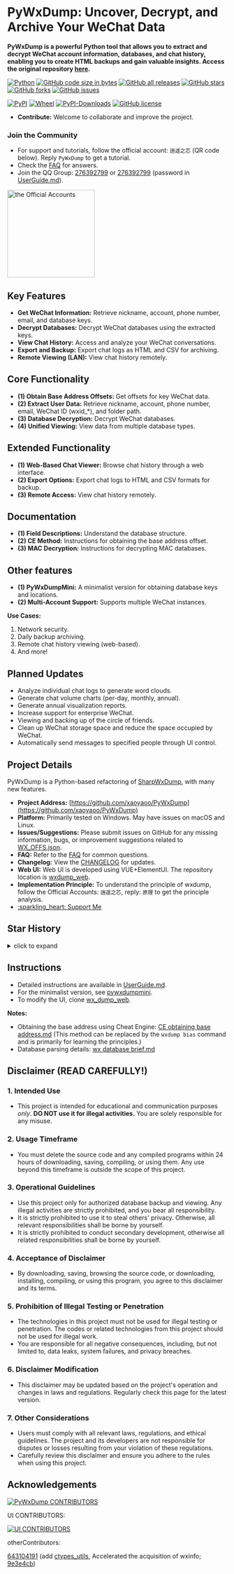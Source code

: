 # PyWxDump: Uncover, Decrypt, and Archive Your WeChat Data

**PyWxDump is a powerful Python tool that allows you to extract and decrypt WeChat account information, databases, and chat history, enabling you to create HTML backups and gain valuable insights. Access the original repository [here](https://github.com/xaoyaoo/PyWxDump).**

[![Python](https://img.shields.io/badge/Python-3-blue.svg)](https://www.python.org/)
[![GitHub code size in bytes](https://img.shields.io/github/languages/code-size/xaoyaoo/pywxdump)](https://github.com/xaoyaoo/PyWxDump)
[![GitHub all releases](https://img.shields.io/github/downloads/xaoyaoo/pywxdump/total)](https://github.com/xaoyaoo/PyWxDump)
[![GitHub stars](https://img.shields.io/github/stars/xaoyaoo/PyWxDump.svg)](https://github.com/xaoyaoo/PyWxDump)
[![GitHub forks](https://img.shields.io/github/forks/xaoyaoo/PyWxDump.svg)](https://github.com/xaoyaoo/PyWxDump/fork)
[![GitHub issues](https://img.shields.io/github/issues/xaoyaoo/PyWxDump)](https://github.com/xaoyaoo/PyWxDump/issues)

[![PyPI](https://img.shields.io/pypi/v/pywxdump)](https://pypi.org/project/pywxdump/)
[![Wheel](https://img.shields.io/pypi/wheel/pywxdump)](https://pypi.org/project/pywxdump/)
[![PyPI-Downloads](https://img.shields.io/pypi/dm/pywxdump)](https://pypistats.org/packages/pywxdump)
[![GitHub license](https://img.shields.io/pypi/l/pywxdump)](https://github.com/xaoyaoo/PyWxDump/blob/master/LICENSE)

*   **Contribute:** Welcome to collaborate and improve the project.

### Join the Community

*   For support and tutorials, follow the official account: `逍遥之芯` (QR code below). Reply `PyWxDump` to get a tutorial.
*   Check the [FAQ](https://github.com/xaoyaoo/PyWxDump/tree/master/doc/FAQ.md) for answers.
*   Join the QQ Group: [276392799](https://s.xaoyo.top/gOLUDl) or [276392799](https://s.xaoyo.top/bgNcRa) (password in [UserGuide.md](https://github.com/xaoyaoo/PyWxDump/tree/master/doc/UserGuide.md)).

<div>
  <img align="" width="200"  src="https://github.com/xaoyaoo/PyWxDump/blob/master/doc/img/qrcode_gh.jpg" alt="the Official Accounts" title="the Official Accounts" height="200"/>
</div>

## Key Features

*   **Get WeChat Information:** Retrieve nickname, account, phone number, email, and database keys.
*   **Decrypt Databases:** Decrypt WeChat databases using the extracted keys.
*   **View Chat History:** Access and analyze your WeChat conversations.
*   **Export and Backup:** Export chat logs as HTML and CSV for archiving.
*   **Remote Viewing (LAN):** View chat history remotely.

## Core Functionality

*   **(1) Obtain Base Address Offsets:** Get offsets for key WeChat data.
*   **(2) Extract User Data:** Retrieve nickname, account, phone number, email, WeChat ID (wxid_\*), and folder path.
*   **(3) Database Decryption:** Decrypt WeChat databases.
*   **(4) Unified Viewing:** View data from multiple database types.

## Extended Functionality

*   **(1) Web-Based Chat Viewer:** Browse chat history through a web interface.
*   **(2) Export Options:** Export chat logs to HTML and CSV formats for backup.
*   **(3) Remote Access:** View chat history remotely.

## Documentation

*   **(1) Field Descriptions:** Understand the database structure.
*   **(2) CE Method:** Instructions for obtaining the base address offset.
*   **(3) MAC Decryption:** Instructions for decrypting MAC databases.

## Other features

*   **(1) PyWxDumpMini:** A minimalist version for obtaining database keys and locations.
*   **(2) Multi-Account Support:** Supports multiple WeChat instances.

**Use Cases:**

1.  Network security.
2.  Daily backup archiving.
3.  Remote chat history viewing (web-based).
4.  And more!

## Planned Updates

*   Analyze individual chat logs to generate word clouds.
*   Generate chat volume charts (per-day, monthly, annual).
*   Generate annual visualization reports.
*   Increase support for enterprise WeChat.
*   Viewing and backing up of the circle of friends.
*   Clean up WeChat storage space and reduce the space occupied by WeChat.
*   Automatically send messages to specified people through UI control.

## Project Details

PyWxDump is a Python-based refactoring of [SharpWxDump](https://github.com/AdminTest0/SharpWxDump), with many new features.

*   **Project Address:** [https://github.com/xaoyaoo/PyWxDump](https://github.com/xaoyaoo/PyWxDump)
*   **Platform:** Primarily tested on Windows.  May have issues on macOS and Linux.
*   **Issues/Suggestions:** Please submit issues on GitHub for any missing information, bugs, or improvement suggestions related to  [WX\_OFFS.json](https://github.com/xaoyaoo/PyWxDump/tree/master/pywxdump/WX_OFFS.json).
*   **FAQ:** Refer to the [FAQ](https://github.com/xaoyaoo/PyWxDump/tree/master/doc/FAQ.md) for common questions.
*   **Changelog:** View the [CHANGELOG](https://github.com/xaoyaoo/PyWxDump/tree/master/doc/CHANGELOG.md) for updates.
*   **Web UI:** Web UI is developed using VUE+ElementUI. The repository location is [wxdump_web](https://github.com/xaoyaoo/wxdump_web).
*   **Implementation Principle:** To understand the principle of wxdump, follow the Official Accounts: `逍遥之芯`, reply: `原理` to get the principle analysis.
*   [:sparkling\_heart: Support Me]( https://github.com/xaoyaoo/xaoyaoo/blob/main/donate.md)

## Star History

<details>
<summary>click to expand</summary>

[![Star History Chart](https://api.star-history.com/svg?repos=xaoyaoo/pywxdump&type=Date)](https://star-history.com/#xaoyaoo/pywxdump&Date)

</details>

## Instructions

*   Detailed instructions are available in [UserGuide.md](https://github.com/xaoyaoo/PyWxDump/tree/master/doc/UserGuide.md).
*   For the minimalist version, see [pywxdumpmini](https://github.com/xaoyaoo/pywxdumpmini).
*   To modify the UI, clone [wx_dump_web](https://github.com/xaoyaoo/wxdump_web).

**Notes:**

*   Obtaining the base address using Cheat Engine: [CE obtaining base address.md](https://github.com/xaoyaoo/PyWxDump/tree/master/doc/CE获取基址.md) (This method can be replaced by the `wxdump bias` command and is primarily for learning the principles.)
*   Database parsing details: [wx database brief.md](https://github.com/xaoyaoo/PyWxDump/tree/master/doc/wx数据库简述.md)

## Disclaimer (READ CAREFULLY!)

### 1. Intended Use

*   This project is intended for educational and communication purposes *only*. **DO NOT use it for illegal activities.**  You are solely responsible for any misuse.

### 2. Usage Timeframe

*   You must delete the source code and any compiled programs within 24 hours of downloading, saving, compiling, or using them.  Any use beyond this timeframe is outside the scope of this project.

### 3. Operational Guidelines

*   Use this project only for authorized database backup and viewing.  Any illegal activities are strictly prohibited, and you bear all responsibility.
*   It is strictly prohibited to use it to steal others' privacy. Otherwise, all relevant responsibilities shall be borne by yourself.
*   It is strictly prohibited to conduct secondary development, otherwise all related responsibilities shall be borne by yourself.

### 4. Acceptance of Disclaimer

*   By downloading, saving, browsing the source code, or downloading, installing, compiling, or using this program, you agree to this disclaimer and its terms.

### 5. Prohibition of Illegal Testing or Penetration

*   The technologies in this project must not be used for illegal testing or penetration. The codes or related technologies from this project should not be used for illegal work.
*   You are responsible for all negative consequences, including, but not limited to, data leaks, system failures, and privacy breaches.

### 6. Disclaimer Modification

*   This disclaimer may be updated based on the project's operation and changes in laws and regulations. Regularly check this page for the latest version.

### 7. Other Considerations

*   Users must comply with all relevant laws, regulations, and ethical guidelines. The project and its developers are not responsible for disputes or losses resulting from your violation of these regulations.
*   Carefully review this disclaimer and ensure you adhere to the rules when using this project.

## Acknowledgements

[![PyWxDump CONTRIBUTORS](https://contrib.rocks/image?repo=xaoyaoo/PyWxDump)](https://github.com/xaoyaoo/PyWxDump/graphs/contributors)  

UI CONTRIBUTORS:    

[![UI CONTRIBUTORS](https://contrib.rocks/image?repo=xaoyaoo/wxdump_web)](https://github.com/xaoyaoo/wxdump_web/graphs/contributors)

otherContributors:

[643104191](https://github.com/643104191) (add [ctypes_utils](https://github.com/xaoyaoo/PyWxDump/blob/9e3e4cb5aec2b9b445c8283d61c58863f4129c6e/pywxdump/wx_info/ctypes_utils.py), Accelerated the acquisition of wxinfo; [9e3e4cb](https://github.com/xaoyaoo/PyWxDump/commit/9e3e4cb5aec2b9b445c8283d61c58863f4129c6e))